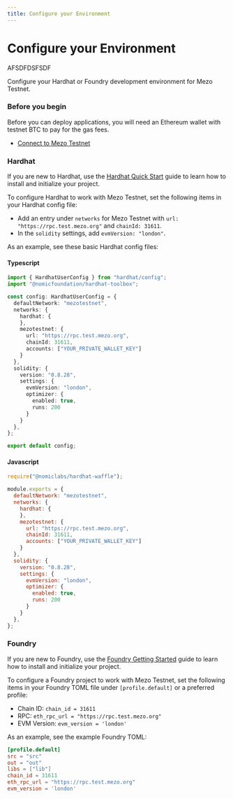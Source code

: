 ```yaml
---
title: Configure your Environment
---
```


# Configure your Environment

AFSDFDSFSDF



Configure your Hardhat or Foundry development environment for Mezo Testnet.

### Before you begin

Before you can deploy applications, you will need an Ethereum wallet with testnet BTC to pay for the gas fees.

* [Connect to Mezo Testnet](../../../../../../docs/users/getting-started/connect/)

### Hardhat

If you are new to Hardhat, use the [Hardhat Quick Start](https://hardhat.org/hardhat-runner/docs/getting-started#quick-start) guide to learn how to install and initialize your project.

To configure Hardhat to work with Mezo Testnet, set the following items in your Hardhat config file:

* Add an entry under `networks` for Mezo Testnet with `url: "https://rpc.test.mezo.org"` and `chainId: 31611`.
* In the `solidity` settings, add `evmVersion: "london"`.

As an example, see these basic Hardhat config files:

#### Typescript

```typescript
import { HardhatUserConfig } from "hardhat/config";
import "@nomicfoundation/hardhat-toolbox";

const config: HardhatUserConfig = {
  defaultNetwork: "mezotestnet",
  networks: {
    hardhat: {
    },
    mezotestnet: {
      url: "https://rpc.test.mezo.org",
      chainId: 31611,
      accounts: ["YOUR_PRIVATE_WALLET_KEY"]
    }
  },
  solidity: {
    version: "0.8.28",
    settings: {
      evmVersion: "london",
      optimizer: {
        enabled: true,
        runs: 200
      }
    }
  },
};

export default config;
```

#### Javascript

```javascript
require("@nomiclabs/hardhat-waffle");

module.exports = {
  defaultNetwork: "mezotestnet",
  networks: {
    hardhat: {
    },
    mezotestnet: {
      url: "https://rpc.test.mezo.org",
      chainId: 31611,
      accounts: ["YOUR_PRIVATE_WALLET_KEY"]
    }
  },
  solidity: {
    version: "0.8.28",
    settings: {
      evmVersion: "london",
      optimizer: {
        enabled: true,
        runs: 200
      }
    }
  },
};
```

### Foundry

If you are new to Foundry, use the [Foundry Getting Started](https://book.getfoundry.sh/getting-started/installation) guide to learn how to install and initialize your project.

To configure a Foundry project to work with Mezo Testnet, set the following items in your Foundry TOML file under `[profile.default]` or a preferred profile:

* Chain ID: `chain_id = 31611`
* RPC: `eth_rpc_url = "https://rpc.test.mezo.org"`
* EVM Version: `evm_version = 'london'`

As an example, see the example Foundry TOML:

```toml
[profile.default]
src = "src"
out = "out"
libs = ["lib"]
chain_id = 31611
eth_rpc_url = "https://rpc.test.mezo.org"
evm_version = 'london'
```
